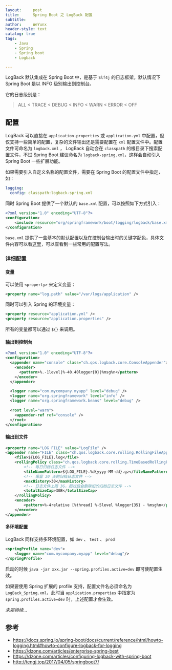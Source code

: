 ```yaml
---
layout:     post
title:      Spring Boot 之 LogBack 配置
subtitle:   
author:     WeYunx
header-style: text
catalog: true
tags:
    - Java
    - Spring
    - Spring boot
    - Logback

---
```


LogBack 默认集成在 Spring Boot 中，是基于 `Slf4j` 的日志框架。默认情况下 Spring Boot 是以 INFO 级别输出到控制台。

它的日志级别是：

> ALL < TRACE < DEBUG < INFO < WARN < ERROR < OFF

##  配置

LogBack 可以直接在 `application.properties` 或 `application.yml` 中配置，但仅支持一些简单的配置，复杂的文件输出还是需要配置在 `xml` 配置文件中。配置文件可命名为 `logback.xml` ， LogBack 自动会在 `classpath` 的根目录下搜索配置文件，不过 Spring Boot 建议命名为 `logback-spring.xml`，这样会自动引入 Spring Boot 一些扩展功能。

如果需要引入自定义名称的配置文件，需要在 Spring Boot 的配置文件中指定，如：

```yml
logging:
  config: classpath:logback-spring.xml
```

同时 Spring Boot 提供了一个默认的 `base.xml`  配置，可以按照如下方式引入：

```xml
<?xml version="1.0" encoding="UTF-8"?>
<configuration>
	<include resource="org/springframework/boot/logging/logback/base.xml"/>
</configuration>
```

`base.xml` 提供了一些基本的默认配置以及在控制台输出时的关键字配色，具体文件内容可以看[这里](https://github.com/spring-projects/spring-boot/blob/master/spring-boot-project/spring-boot/src/main/resources/org/springframework/boot/logging/logback/base.xml)，可以查看到一些常用的配置写法。

### 详细配置

#### 变量

可以使用 `<property>` 来定义变量：

```xml
<property name="log.path" value="/var/logs/application" />
```

同时可以引入 Spring 的环境变量：

```xml
<property resource="application.yml" />
<property resource="application.properties" />
```

所有的变量都可以通过 `${}` 来调用。

#### 输出到控制台

```xml
<?xml version="1.0" encoding="UTF-8"?>
<configuration>
  <appender name="console" class="ch.qos.logback.core.ConsoleAppender">
    <encoder>
      <pattern>%.-1level|%-40.40logger{0}|%msg%n</pattern>
    </encoder>
  </appender>
 
  <logger name="com.mycompany.myapp" level="debug" />
  <logger name="org.springframework" level="info" />
  <logger name="org.springframework.beans" level="debug" />
 
  <root level="warn">
    <appender-ref ref="console" />
  </root>
</configuration>
```



#### 输出到文件

```xml
<property name="LOG_FILE" value="LogFile" />
<appender name="FILE" class="ch.qos.logback.core.rolling.RollingFileAppender">
    <file>${LOG_FILE}.log</file>
    <rollingPolicy class="ch.qos.logback.core.rolling.TimeBasedRollingPolicy">
        <!-- 每日归档日志文件 -->
        <fileNamePattern>${LOG_FILE}.%d{yyyy-MM-dd}.gz</fileNamePattern>
        <!-- 保留 30 天的归档日志文件 -->
        <maxHistory>30</maxHistory>
        <!-- 日志文件上限 3G，超过后会删除旧的归档日志文件 -->
        <totalSizeCap>3GB</totalSizeCap>
    </rollingPolicy>
    <encoder>
        <pattern>%-4relative [%thread] %-5level %logger{35} - %msg%n</pattern>
    </encoder>
</appender> 
```



#### 多环境配置

LogBack 同样支持多环境配置，如  `dev` 、 `test` 、 `prod`

```xml
<springProfile name="dev">
    <logger name="com.mycompany.myapp" level="debug"/>
</springProfile>
```

启动的时候 `java -jar xxx.jar --spring.profiles.active=dev` 即可使配置生效。

如果要使用 Spring 扩展的 profile 支持，配置文件名必须命名为 `LogBack_Spring.xml`，此时当 `application.properties` 中指定为 `spring.profiles.active=dev` 时，上述配置才会生效。







*未完待续...*



## 参考

- https://docs.spring.io/spring-boot/docs/current/reference/html/howto-logging.html#howto-configure-logback-for-logging
- https://dzone.com/articles/enterprise-spring-best
- https://dzone.com/articles/configuring-logback-with-spring-boot
- http://tengj.top/2017/04/05/springboot7/